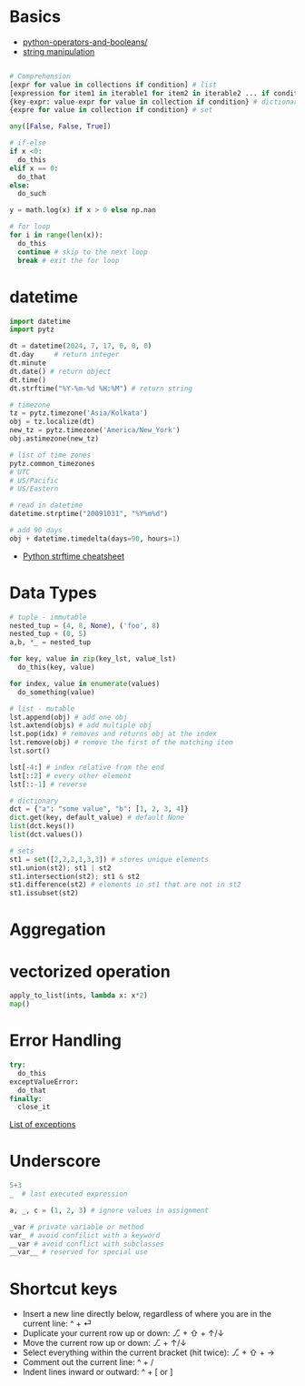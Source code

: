 

# Basics
- [python-operators-and-booleans/](https://writeblocked.org/resources/python_cheat_sheet.pdf)
- [string manipulation](https://github.com/wilfredinni/python-cheatsheet/blob/master/docs/cheatsheet/manipulating-strings.md)

```python

# Comprehension
[expr for value in collections if condition] # list
[expression for item1 in iterable1 for item2 in iterable2 ... if condition] # nested list
{key-expr: value-expr for value in collection if condition} # dictionary
{expre for value in collection if condition} # set 

any([False, False, True])

# if-else
if x <0:
  do_this
elif x == 0:
  do_that
else:
  do_such

y = math.log(x) if x > 0 else np.nan

# for loop
for i in range(len(x)):
  do_this
  continue # skip to the next loop
  break # exit the for loop
```

# datetime
```python
import datetime
import pytz

dt = datetime(2024, 7, 17, 0, 0, 0)
dt.day     # return integer
dt.minute
dt.date() # return object
dt.time()
dt.strftime("%Y-%m-%d %H:%M") # return string

# timezone
tz = pytz.timezone('Asia/Kolkata')
obj = tz.localize(dt)
new_tz = pytz.timezone('America/New_York')
obj.astimezone(new_tz)

# list of time zones
pytz.common_timezones
# UTC
# US/Pacific
# US/Eastern

# read in datetime
datetime.strptime("20091031", "%Y%m%d")

# add 90 days
obj + datetime.timedelta(days=90, hours=1)

```
- [Python strftime cheatsheet](https://strftime.org/)


# Data Types

```python
# tuple - immutable
nested_tup = (4, 8, None), ('foo', 8)
nested_tup + (0, 5)
a,b, *_ = nested_tup

for key, value in zip(key_lst, value_lst)
  do_this(key, value)

for index, value in enumerate(values)
  do_something(value)

# list - mutable
lst.append(obj) # add one obj
lst.axtend(objs) # add multiple obj
lst.pop(idx) # removes and returns obj at the index
lst.remove(obj) # remove the first of the matching item
lst.sort()

lst[-4:] # index relative from the end
lst[::2] # every other element
lst[::-1] # reverse 

# dictionary
dct = {"a": "some value", "b": [1, 2, 3, 4]}
dict.get(key, default_value) # default None
list(dct.keys())
list(dct.values())

# sets
st1 = set([2,2,2,1,3,3]) # stores unique elements
st1.union(st2); st1 | st2
st1.intersection(st2); st1 & st2
st1.difference(st2) # elements in st1 that are not in st2
st1.issubset(st2)

```

# Aggregation

# vectorized operation
```python
apply_to_list(ints, lambda x: x*2)
map()

```

# Error Handling
```python
try:
  do_this
exceptValueError:
  do_that
finally:
  close_it
```
[List of exceptions](https://www.w3schools.com/python/python_ref_exceptions.asp)

# Underscore 

```python
5+3
_  # last executed expression

a, _, c = (1, 2, 3) # ignore values in assignment

_var # private variable or method
var_ # avoid confilict with a keyword
__var # avoid conflict with subclasses
__var__ # reserved for special use
```

# Shortcut keys
- Insert a new line directly below, regardless of where you are in the current line: ^ + ⏎
- Duplicate your current row up or down: ⎇ + ⇧ + ↑/↓
- Move the current row up or down: ⎇ + ↑/↓
- Select everything within the current bracket (hit twice): ⎇ + ⇧ + →
- Comment out the current line: ^ + /
- Indent lines inward or outward: ^ + [ or ]

